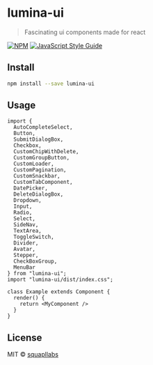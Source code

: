 # lumina-ui

> Fascinating ui components made for react

[![NPM](https://img.shields.io/npm/v/lumina-ui.svg)](https://www.npmjs.com/package/lumina-ui) [![JavaScript Style Guide](https://img.shields.io/badge/code_style-standard-brightgreen.svg)](https://standardjs.com)

## Install

```bash
npm install --save lumina-ui
```

## Usage

```tsx
import {
  AutoCompleteSelect,
  Button,
  SubmitDialogBox,
  Checkbox,
  CustomChipWithDelete,
  CustomGroupButton,
  CustomLoader,
  CustomPagination,
  CustomSnackbar,
  CustomTabComponent,
  DatePicker,
  DeleteDialogBox,
  Dropdown,
  Input,
  Radio,
  Select,
  SideNav,
  TextArea,
  ToggleSwitch,
  Divider,
  Avatar,
  Stepper,
  CheckBoxGroup,
  MenuBar
} from "lumina-ui";
import "lumina-ui/dist/index.css";

class Example extends Component {
  render() {
    return <MyComponent />
  }
}
```

## License

MIT © [squapllabs](https://github.com/squapllabs)
